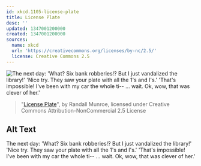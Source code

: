 ```yaml
---
id: xkcd.1105-license-plate
title: License Plate
desc: ''
updated: 1347001200000
created: 1347001200000
sources:
  name: xkcd
  url: 'https://creativecommons.org/licenses/by-nc/2.5/'
  license: Creative Commons 2.5
---
```

![The next day: 'What? Six bank robberies!? But I just vandalized the library!' 'Nice try. They saw your plate with all the 1's and I's.' 'That's impossible! I've been with my car the whole ti-- ... wait. Ok, wow, that was clever of her.'](https://imgs.xkcd.com/comics/license_plate.png)
> "[License Plate](https://xkcd.com/1105/)", by Randall Munroe, licensed under Creative Commons Attribution-NonCommercial 2.5 License

## Alt Text
The next day: 'What? Six bank robberies!? But I just vandalized the library!' 'Nice try. They saw your plate with all the 1's and I's.' 'That's impossible! I've been with my car the whole ti-- ... wait. Ok, wow, that was clever of her.'
